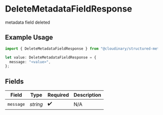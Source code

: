 # DeleteMetadataFieldResponse

metadata field deleted

## Example Usage

```typescript
import { DeleteMetadataFieldResponse } from "@cloudinary/structured-metadata/models/operations";

let value: DeleteMetadataFieldResponse = {
  message: "<value>",
};
```

## Fields

| Field              | Type               | Required           | Description        |
| ------------------ | ------------------ | ------------------ | ------------------ |
| `message`          | *string*           | :heavy_check_mark: | N/A                |